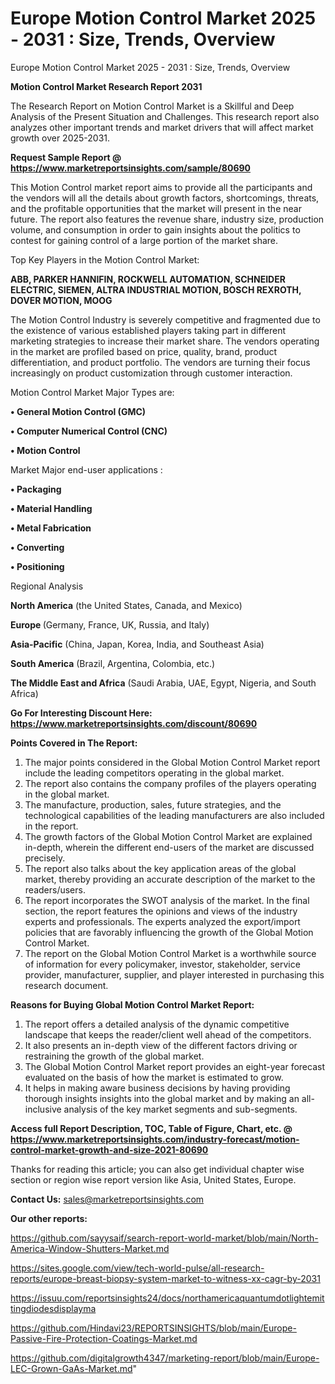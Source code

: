 # Europe Motion Control Market 2025 - 2031 : Size, Trends, Overview
Europe Motion Control Market 2025 - 2031 : Size, Trends, Overview

<strong>Motion Control Market Research Report 2031</strong>

The Research Report on Motion Control Market is a Skillful and Deep Analysis of the Present Situation and Challenges. This research report also analyzes other important trends and market drivers that will affect market growth over 2025-2031.

<strong>Request Sample Report @ <a href=https://www.marketreportsinsights.com/sample/80690>https://www.marketreportsinsights.com/sample/80690</a></strong>

This Motion Control market report aims to provide all the participants and the vendors will all the details about growth factors, shortcomings, threats, and the profitable opportunities that the market will present in the near future. The report also features the revenue share, industry size, production volume, and consumption in order to gain insights about the politics to contest for gaining control of a large portion of the market share.

Top Key Players in the Motion Control Market:

<strong>ABB, PARKER HANNIFIN, ROCKWELL AUTOMATION, SCHNEIDER ELECTRIC, SIEMEN, ALTRA INDUSTRIAL MOTION, BOSCH REXROTH, DOVER MOTION, MOOG</strong>

The Motion Control Industry is severely competitive and fragmented due to the existence of various established players taking part in different marketing strategies to increase their market share. The vendors operating in the market are profiled based on price, quality, brand, product differentiation, and product portfolio. The vendors are turning their focus increasingly on product customization through customer interaction.

Motion Control Market Major Types are:

<strong>• General Motion Control (GMC)

• Computer Numerical Control (CNC)

• Motion Control</strong>

Market Major end-user applications :

<strong>• Packaging

• Material Handling

• Metal Fabrication

• Converting

• Positioning</strong>

Regional Analysis

</u><strong><b>North America</b></strong> (the United States, Canada, and Mexico)

<strong><b>Europe </b></strong>(Germany, France, UK, Russia, and Italy)

<strong><b>Asia-Pacific</b></strong> (China, Japan, Korea, India, and Southeast Asia)

<strong><b>South America</b></strong> (Brazil, Argentina, Colombia, etc.)

<strong><b>The Middle East and Africa</b></strong> (Saudi Arabia, UAE, Egypt, Nigeria, and South Africa)

<strong>Go For Interesting Discount Here: <a href=https://www.marketreportsinsights.com/discount/80690>https://www.marketreportsinsights.com/discount/80690</a></strong>

<strong>Points Covered in The Report:</strong>
<ol>
  <li>The major points considered in the Global Motion Control Market report include the leading competitors operating in the global market.</li>
  <li>The report also contains the company profiles of the players operating in the global market.</li>
  <li>The manufacture, production, sales, future strategies, and the technological capabilities of the leading manufacturers are also included in the report.</li>
  <li>The growth factors of the Global Motion Control Market are explained in-depth, wherein the different end-users of the market are discussed precisely.</li>
  <li>The report also talks about the key application areas of the global market, thereby providing an accurate description of the market to the readers/users.</li>
  <li>The report incorporates the SWOT analysis of the market. In the final section, the report features the opinions and views of the industry experts and professionals. The experts analyzed the export/import policies that are favorably influencing the growth of the Global Motion Control Market.</li>
  <li>The report on the Global Motion Control Market is a worthwhile source of information for every policymaker, investor, stakeholder, service provider, manufacturer, supplier, and player interested in purchasing this research document.</li>
</ol>
<strong>Reasons for Buying Global Motion Control Market Report:</strong>

<ol>
  <li>The report offers a detailed analysis of the dynamic competitive landscape that keeps the reader/client well ahead of the competitors.</li>
  <li>It also presents an in-depth view of the different factors driving or restraining the growth of the global market.</li>
  <li>The Global Motion Control Market report provides an eight-year forecast evaluated on the basis of how the market is estimated to grow.</li>
  <li>It helps in making aware business decisions by having providing thorough insights insights into the global market and by making an all-inclusive analysis of the key market segments and sub-segments.</li>
</ol>
<strong>Access full Report Description, TOC, Table of Figure, Chart, etc. @ <a href=https://www.marketreportsinsights.com/industry-forecast/motion-control-market-growth-and-size-2021-80690>https://www.marketreportsinsights.com/industry-forecast/motion-control-market-growth-and-size-2021-80690</a></strong>


Thanks for reading this article; you can also get individual chapter wise section or region wise report version like Asia, United States, Europe.

<strong>Contact Us:</strong>
sales@marketreportsinsights.com

<strong>Our other reports:</strong>

<a href=https://github.com/sayysaif/search-report-world-market/blob/main/North-America-Window-Shutters-Market.md>https://github.com/sayysaif/search-report-world-market/blob/main/North-America-Window-Shutters-Market.md</a>

<a href=https://sites.google.com/view/tech-world-pulse/all-research-reports/europe-breast-biopsy-system-market-to-witness-xx-cagr-by-2031>https://sites.google.com/view/tech-world-pulse/all-research-reports/europe-breast-biopsy-system-market-to-witness-xx-cagr-by-2031</a>

<a href=https://issuu.com/reportsinsights24/docs/northamericaquantumdotlightemittingdiodesdisplayma>https://issuu.com/reportsinsights24/docs/northamericaquantumdotlightemittingdiodesdisplayma</a>

<a href=https://github.com/Hindavi23/REPORTSINSIGHTS/blob/main/Europe-Passive-Fire-Protection-Coatings-Market.md>https://github.com/Hindavi23/REPORTSINSIGHTS/blob/main/Europe-Passive-Fire-Protection-Coatings-Market.md</a>

<a href=https://github.com/digitalgrowth4347/marketing-report/blob/main/Europe-LEC-Grown-GaAs-Market.md>https://github.com/digitalgrowth4347/marketing-report/blob/main/Europe-LEC-Grown-GaAs-Market.md</a>"
